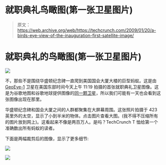 # 就职典礼鸟瞰图(第一张卫星图片)

> 原文：<https://web.archive.org/web/https://techcrunch.com/2009/01/20/a-birds-eye-view-of-the-inauguration-first-satellite-image/>

# 就职典礼的鸟瞰图(第一张卫星图片)

[![](img/77e7f1cad4e13841cad282325c8c743c.png)](https://web.archive.org/web/20221007041606/https://beta.techcrunch.com/wp-content/uploads/2009/01/geoeye-wash-large.jpg)

不，那些不是围绕华盛顿纪念碑一直爬到美国国会大厦大楼的巨型蚂蚁。这是由 [GeoEye-1](https://web.archive.org/web/20221007041606/http://www.geoeye.com/CorpSite/) 卫星在美国东部时间今天上午 11:19 拍摄的首张就职典礼卫星图像。这是为谷歌地图和谷歌地球提供图像的[同一颗卫星](https://web.archive.org/web/20221007041606/http://www.crunchgear.com/2008/10/10/first-photo-from-googles-geoeye-1-satellite-released/)，所以我们可能有一天也会看到这张图像出现在那里。

华盛顿纪念碑和国会大厦之间的人群都聚集在大屏幕周围。这张照片拍摄于 423 英里外的太空，显示了小到半米的物体。点击图片查看大图。(我不得不压缩所有的图片放到网上)。这看起来不像是两百万人。是吗？TechCrunch T 恤给第一个准确数出所有蚂蚁的读者。

下面是两幅裁剪后的图像，显示了更多细节:

![](img/0a279896639d33d99b0c3181469d5014.png)

![](img/ba5b03692656ef664364657c0f4805bf.png)